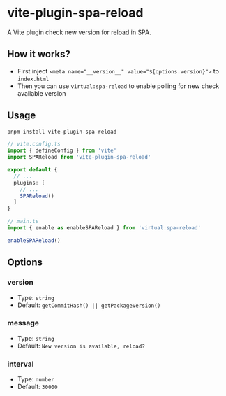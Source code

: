 # vite-plugin-spa-reload

A Vite plugin check new version for reload in SPA.

## How it works?

- First inject `<meta name="__version__" value="${options.version}">` to `index.html`
- Then you can use `virtual:spa-reload` to enable polling for new check available version

## Usage

```bash
pnpm install vite-plugin-spa-reload
```

```ts
// vite.config.ts
import { defineConfig } from 'vite'
import SPAReload from 'vite-plugin-spa-reload'

export default {
  // ...
  plugins: [
    // ...
    SPAReload()
  ]
}
```

```ts
// main.ts
import { enable as enableSPAReload } from 'virtual:spa-reload'

enableSPAReload()
```

## Options

### version

- Type: `string`
- Default: `getCommitHash() || getPackageVersion()`

### message

- Type: `string`
- Default: `New version is available, reload?`

### interval

- Type: `number`
- Default: `30000`
